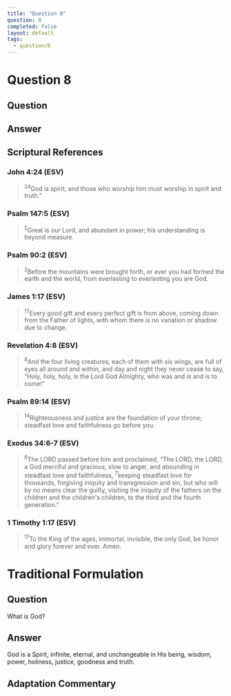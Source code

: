 ```yaml
---
title: "Question 8"
question: 8
completed: false
layout: default
tags:
  - question/8
---
```

# Question 8

## Question


## Answer


## Scriptural References
### John 4:24 (ESV)
> <sup>24</sup>God is spirit, and those who worship him must worship in spirit and truth.”

### Psalm 147:5 (ESV)
> <sup>5</sup>Great is our Lord, and abundant in power; his understanding is beyond measure.

### Psalm 90:2 (ESV)
> <sup>2</sup>Before the mountains were brought forth, or ever you had formed the earth and the world, from everlasting to everlasting you are God.

### James 1:17 (ESV)
> <sup>17</sup>Every good gift and every perfect gift is from above, coming down from the Father of lights, with whom there is no variation or shadow due to change.

### Revelation 4:8 (ESV)
> <sup>8</sup>And the four living creatures, each of them with six wings, are full of eyes all around and within, and day and night they never cease to say, “Holy, holy, holy, is the Lord God Almighty, who was and is and is to come!”

### Psalm 89:14 (ESV)
> <sup>14</sup>Righteousness and justice are the foundation of your throne; steadfast love and faithfulness go before you.

### Exodus 34:6-7 (ESV)
> <sup>6</sup>The LORD passed before him and proclaimed, “The LORD, the LORD, a God merciful and gracious, slow to anger, and abounding in steadfast love and faithfulness,
> <sup>7</sup>keeping steadfast love for thousands, forgiving iniquity and transgression and sin, but who will by no means clear the guilty, visiting the iniquity of the fathers on the children and the children's children, to the third and the fourth generation.”

### 1 Timothy 1:17 (ESV)
> <sup>17</sup>To the King of the ages, immortal, invisible, the only God, be honor and glory forever and ever. Amen.

# Traditional Formulation
## Question
What is God?

## Answer
God is a Spirit, infinite, eternal, and unchangeable in His being, wisdom, power, holiness, justice, goodness and truth.

## Adaptation Commentary
